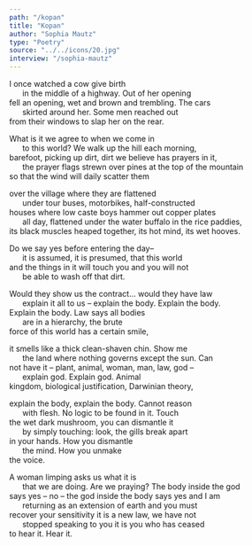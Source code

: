 ```yaml
---
path: "/kopan"
title: "Kopan"
author: "Sophia Mautz"
type: "Poetry"
source: "../../icons/20.jpg"
interview: "/sophia-mautz" 
---
```


I once watched a cow give birth<br />
&nbsp;&nbsp;&nbsp;&nbsp;&nbsp;&nbsp;in the middle of a highway. Out of her opening<br />
fell an opening, wet and brown and trembling. The cars<br />
&nbsp;&nbsp;&nbsp;&nbsp;&nbsp;&nbsp;skirted around her. Some men reached out<br />
from their windows to slap her on the rear.

What is it we agree to when we come in<br />
&nbsp;&nbsp;&nbsp;&nbsp;&nbsp;&nbsp;to this world? We walk up the hill each morning,<br />
barefoot, picking up dirt, dirt we believe has prayers in it,<br />
&nbsp;&nbsp;&nbsp;&nbsp;&nbsp;&nbsp;the prayer flags strewn over pines at the top of the mountain<br />
so that the wind will daily scatter them

over the village where they are flattened<br />
&nbsp;&nbsp;&nbsp;&nbsp;&nbsp;&nbsp;under tour buses, motorbikes, half-constructed<br />
houses where low caste boys hammer out copper plates<br />
&nbsp;&nbsp;&nbsp;&nbsp;&nbsp;&nbsp;all day, flattened under the water buffalo in the rice paddies,<br />
its black muscles heaped together, its hot mind, its wet hooves.

Do we say yes before entering the day–<br />
&nbsp;&nbsp;&nbsp;&nbsp;&nbsp;&nbsp;it is assumed, it is presumed, that this world<br />
and the things in it will touch you and you will not<br />
&nbsp;&nbsp;&nbsp;&nbsp;&nbsp;&nbsp;be able to wash off that dirt.  

Would they show us the contract… would they have law<br />
&nbsp;&nbsp;&nbsp;&nbsp;&nbsp;&nbsp;explain it all to us – explain the body. Explain the body.<br />
Explain the body.  Law says all bodies<br />
&nbsp;&nbsp;&nbsp;&nbsp;&nbsp;&nbsp;are in a hierarchy, the brute<br />
force of this world has a certain smile,

it smells like a thick clean-shaven chin. Show me<br />
&nbsp;&nbsp;&nbsp;&nbsp;&nbsp;&nbsp;the land where nothing governs except the sun. Can<br />
not have it – plant, animal, woman, man, law, god –<br />
&nbsp;&nbsp;&nbsp;&nbsp;&nbsp;&nbsp;explain god. Explain god. Animal<br />
kingdom, biological justification, Darwinian theory,<br />

explain the body, explain the body. Cannot reason<br />
&nbsp;&nbsp;&nbsp;&nbsp;&nbsp;&nbsp;with flesh. No logic to be found in it. Touch<br />
the wet dark mushroom, you can dismantle it<br />
&nbsp;&nbsp;&nbsp;&nbsp;&nbsp;&nbsp;by simply touching: look, the gills break apart<br />
in your hands. How you dismantle<br />
&nbsp;&nbsp;&nbsp;&nbsp;&nbsp;&nbsp;the mind. How you unmake<br />
the voice.

A woman limping asks us what it is<br />
&nbsp;&nbsp;&nbsp;&nbsp;&nbsp;&nbsp;that we are doing. Are we praying? The body inside the god<br />
says yes – no – the god inside the body says yes and I am<br />
&nbsp;&nbsp;&nbsp;&nbsp;&nbsp;&nbsp;returning as an extension of earth and you must<br />
recover your sensitivity it is a new law, we have not<br />
&nbsp;&nbsp;&nbsp;&nbsp;&nbsp;&nbsp;stopped speaking to you it is you who has ceased <br />
to hear it. Hear it.
